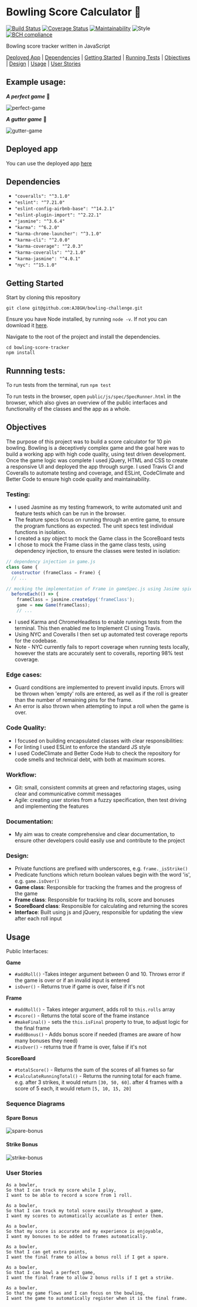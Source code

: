 Bowling Score Calculator 🎳
========================

[![Build Status](https://travis-ci.com/AJ8GH/bowling-score-calculator.svg?branch=master)](https://travis-ci.com/AJ8GH/bowling-score-calculator) [![Coverage Status](https://coveralls.io/repos/github/AJ8GH/bowling-score-calculator/badge.svg?branch=master)](https://coveralls.io/github/AJ8GH/bowling-score-calculator?branch=master) [![Maintainability](https://api.codeclimate.com/v1/badges/a4fa6060a3a3e9fe32ef/maintainability)](https://codeclimate.com/github/AJ8GH/bowling-challenge/maintainability) ![Style](https://img.shields.io/badge/code_style-standard-brightgreen.svg) [![BCH compliance](https://bettercodehub.com/edge/badge/AJ8GH/bowling-challenge?branch=master)](https://bettercodehub.com/)

Bowling score tracker written in JavaScript

[Deployed App](#deployed-app) | [Dependencies](#dependencies) | [Getting Started](#getting-started) | [Running Tests](#runnning-tests) | [Objectives](#objectives) | [Design](#design) | [Usage](#usage) | [User Stories](#user-stories)

## Example usage:

***A perfect game*** 🙂

![perfect-game](images/perfect-game.gif)

***A gutter game*** 🙁

![gutter-game](images/gutter-game.gif)

## Deployed app

You can use the deployed app [here](https://bowling-score-tracker.surge.sh/)

## Dependencies
- `"coveralls": "^3.1.0"`
- `"eslint": "^7.21.0"`
- `"eslint-config-airbnb-base": "^14.2.1"`
- `"eslint-plugin-import": "^2.22.1"`
- `"jasmine": "^3.6.4"`
- `"karma": "^6.2.0"`
- `"karma-chrome-launcher": "^3.1.0"`
- `"karma-cli": "^2.0.0"`
- `"karma-coverage": "^2.0.3"`
- `"karma-coveralls": "^2.1.0"`
- `"karma-jasmine": "^4.0.1"`
- `"nyc": "^15.1.0"`

## Getting Started

Start by cloning this repository

```shell
git clone git@github.com:AJ8GH/bowling-challenge.git
```

Ensure you have Node installed, by running `node -v`. If not you can download it [here](https://nodejs.org/en/download/).

Navigate to the root of the project and install the dependencies.

```shell
cd bowling-score-tracker
npm install
```

## Runnning tests:

To run tests from the terminal, run `npm test`

To run tests in the browser, open `public/js/spec/SpecRunner.html` in the browser, which also gives an overview of the public interfaces and functionality of the classes and the app as a whole.

## Objectives

The purpose of this project was to build a score calculator for 10 pin bowling. Bowling is a deceptively complex game and the goal here was to build a working app with high code quality, using test driven development. Once the game logic was complete I used jQuery, HTML and CSS to create a responsive UI and deployed the app through surge. I used Travis CI and Coveralls to automate testing and coverage, and ESLint, CodeClimate and Better Code to ensure high code quality and maintainability.

### Testing:
- I used Jasmine as my testing framework, to write automated unit and feature tests which can be run in the browser.
- The feature specs focus on running through an entire game, to ensure the program functions as expected. The unit specs test individual functions in isolation.
- I created a spy object to mock the Game class in the ScoreBoard tests
- I chose to mock the Frame class in the game class tests, using dependency injection, to ensure the classes were tested in isolation:

```js
// dependency injection in game.js
class Game {
  constructor (frameClass = Frame) {
  // ...

// mocking the implementation of Frame in gameSpec.js using Jasime spies
  beforeEach(() => {
    frameClass = jasmine.createSpy('frameClass');
    game = new Game(frameClass);
    // ...
```

- I used Karma and ChromeHeadless to enable runnings tests from the terminal. This then enabled me to Implement CI using Travis.
- Using NYC and Coveralls I then set up automated test coverage reports for the codebase.
- Note - NYC currently fails to report coverage when running tests locally, however the stats are accurately sent to coveralls, reporting 98% test coverage.

### Edge cases:
- Guard conditions are implemented to prevent invalid inputs. Errors will be thrown when 'empty' rolls are entered, as well as if the roll is greater than the number of remaining pins for the frame.
- An error is also thrown when attempting to input a roll when the game is over.

### Code Quality:
- I focused on building encapsulated classes with clear responsibilities:
- For linting I used ESLint to enforce the standard JS style
- I used CodeClimate and Better Code Hub to check the repository for code smells and technical debt, with both at maximum scores.

### Workflow:
- Git: small, consistent commits at green and refactoring stages, using clear and communicative commit messages
- Agile: creating user stories from a fuzzy specification, then test driving and implementing the features

### Documentation:
- My aim was to create comprehensive and clear documentation, to ensure other developers could easily use and contribute to the project

### Design:
- Private functions are prefixed with underscores, e.g. `frame._isStrike()`
- Predicate functions which return boolean values begin with the word 'is', e.g. `game.isOver()`
- **Game class**: Responsible for tracking the frames and the progress of the game
- **Frame class**: Responsible for tracking its rolls, score and bonuses
- **ScoreBoard class**: Responsible for calculating and returning the scores
- **Interface**: Built using js and jQuery, responsible for updating the view after each roll input

## Usage

Public Interfaces:

**Game**
- `#addRoll()` -Takes integer argument between 0 and 10. Throws error if the game is over or if an invalid input is entered
- `isOver()` - Returns true if game is over, false if it's not

**Frame**
- `#addRoll()` - Takes integer argument, adds roll to `this.rolls` array
- `#score()` - Returns the total score of the frame instance
- `#makeFinal()` - sets the `this.isFinal` property to true, to adjust logic for the final frame
- `#addBonus()` - Adds bonus score if needed (frames are aware of how many bonuses they need)
- `#isOver()` - returns true if frame is over, false if it's not

**ScoreBoard**
- `#totalScore()` - Returns the sum of the scores of all frames so far
- `#calculateRunningTotal()` - Returns the running total for each frame. e.g. after 3 strikes, it would return `[30, 50, 60]`. after 4 frames with a score of 5 each, it would return `[5, 10, 15, 20]`

### Sequence Diagrams

#### Spare Bonus

![spare-bonus](images/spare-bonus.png)

#### Strike Bonus

![strike-bonus](images/strike-bonus.png)

### User Stories
```
As a bowler,
So that I can track my score while I play,
I want to be able to record a score from 1 roll.

As a bowler,
So that I can track my total score easily throughout a game,
I want my scores to automatically accumlate as I enter them.

As a bowler,
So that my score is accurate and my experience is enjoyable,
I want my bonuses to be added to frames automatically.

As a bowler,
So that I can get extra points,
I want the final frame to allow a bonus roll if I get a spare.

As a bowler,
So that I can bowl a perfect game,
I want the final frame to allow 2 bonus rolls if I get a strike.

As a bowler,
So that my game flows and I can focus on the bowling,
I want the game to automatically register when it is the final frame.
```
